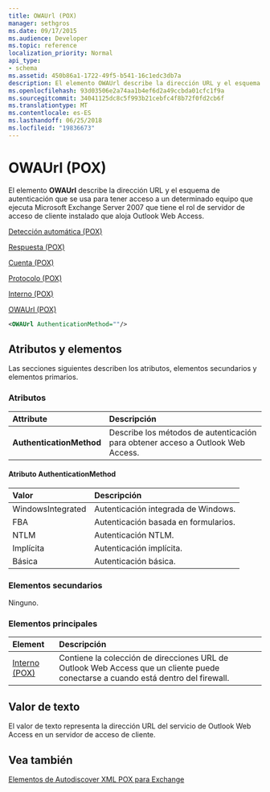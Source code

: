 ```yaml
---
title: OWAUrl (POX)
manager: sethgros
ms.date: 09/17/2015
ms.audience: Developer
ms.topic: reference
localization_priority: Normal
api_type:
- schema
ms.assetid: 450b86a1-1722-49f5-b541-16c1edc3db7a
description: El elemento OWAUrl describe la dirección URL y el esquema de autenticación que se usa para tener acceso a un determinado equipo que ejecuta Microsoft Exchange Server 2007 que tiene el rol de servidor de acceso de cliente instalado que aloja Outlook Web Access.
ms.openlocfilehash: 93d03506e2a74aa1b4ef6d2a49ccbda01cfc1f9a
ms.sourcegitcommit: 34041125dc8c5f993b21cebfc4f8b72f0fd2cb6f
ms.translationtype: MT
ms.contentlocale: es-ES
ms.lasthandoff: 06/25/2018
ms.locfileid: "19836673"
---
```

# <a name="owaurl-pox"></a>OWAUrl (POX)

El elemento **OWAUrl** describe la dirección URL y el esquema de autenticación que se usa para tener acceso a un determinado equipo que ejecuta Microsoft Exchange Server 2007 que tiene el rol de servidor de acceso de cliente instalado que aloja Outlook Web Access. 
  
[Detección automática (POX)](autodiscover-pox.md)
  
[Respuesta (POX)](response-pox.md)
  
[Cuenta (POX)](account-pox.md)
  
[Protocolo (POX)](protocol-pox.md)
  
[Interno (POX)](internal-pox.md)
  
[OWAUrl (POX)](owaurl-pox.md)
  
```xml
<OWAUrl AuthenticationMethod=""/>
```

## <a name="attributes-and-elements"></a>Atributos y elementos

Las secciones siguientes describen los atributos, elementos secundarios y elementos primarios.
  
### <a name="attributes"></a>Atributos

|**Attribute**|**Descripción**|
|:-----|:-----|
|**AuthenticationMethod** <br/> |Describe los métodos de autenticación para obtener acceso a Outlook Web Access.  <br/> |
   
#### <a name="authenticationmethod-attribute"></a>Atributo AuthenticationMethod

|**Valor**|**Descripción**|
|:-----|:-----|
|WindowsIntegrated  <br/> |Autenticación integrada de Windows.  <br/> |
|FBA  <br/> |Autenticación basada en formularios.  <br/> |
|NTLM  <br/> |Autenticación NTLM.  <br/> |
|Implícita  <br/> |Autenticación implícita.  <br/> |
|Básica  <br/> |Autenticación básica.  <br/> |
   
### <a name="child-elements"></a>Elementos secundarios

Ninguno.
  
### <a name="parent-elements"></a>Elementos principales

|**Element**|**Descripción**|
|:-----|:-----|
|[Interno (POX)](internal-pox.md) <br/> |Contiene la colección de direcciones URL de Outlook Web Access que un cliente puede conectarse a cuando está dentro del firewall.  <br/> |
   
## <a name="text-value"></a>Valor de texto

El valor de texto representa la dirección URL del servicio de Outlook Web Access en un servidor de acceso de cliente.
  
## <a name="see-also"></a>Vea también



[Elementos de Autodiscover XML POX para Exchange](pox-autodiscover-xml-elements-for-exchange.md)

